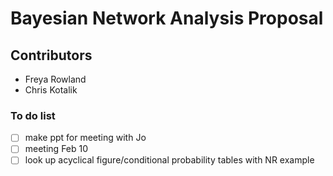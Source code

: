 # Bayesian Network Analysis Proposal

## Contributors
- Freya Rowland
- Chris Kotalik

### To do list

- [ ] make ppt for meeting with Jo
- [ ] meeting Feb 10
- [ ] look up acyclical figure/conditional probability tables with NR example
